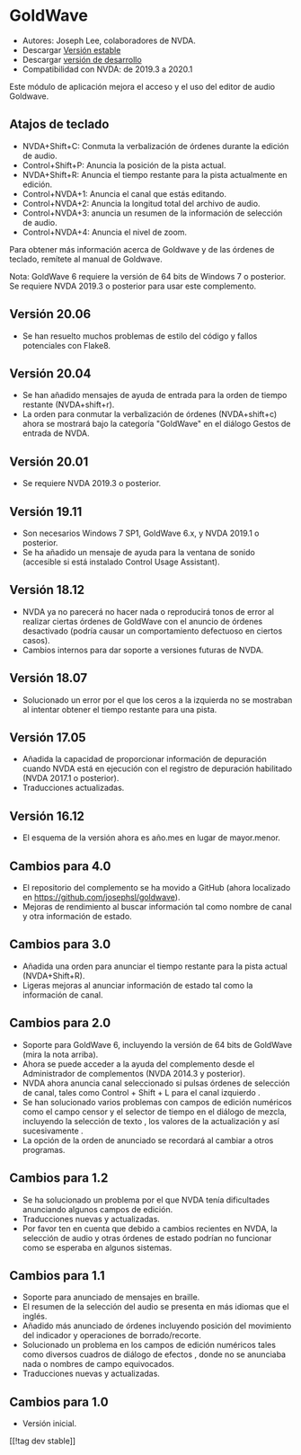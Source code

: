 # GoldWave #

* Autores: Joseph Lee, colaboradores de NVDA.
* Descargar [Versión estable][1]
* Descargar [versión de desarrollo][2]
* Compatibilidad con NVDA: de 2019.3 a 2020.1

Este módulo de aplicación mejora el acceso y el uso del editor  de audio
Goldwave.

## Atajos de teclado ##

* NVDA+Shift+C: Conmuta la verbalización de órdenes durante la edición de
  audio.
* Control+Shift+P: Anuncia la posición de la pista actual.
* NVDA+Shift+R: Anuncia el tiempo restante para la pista actualmente en
  edición.
* Control+NVDA+1: Anuncia el canal que estás editando.
* Control+NVDA+2: Anuncia la longitud total del archivo de audio.
* Control+NVDA+3: anuncia un resumen de la información de selección de
  audio.
* Control+NVDA+4: Anuncia el nivel de zoom.

Para obtener más información acerca de Goldwave y de las órdenes de teclado,
remítete al manual de Goldwave.

Nota: GoldWave 6 requiere la versión de 64 bits de Windows 7 o posterior. Se
requiere NVDA 2019.3 o posterior para usar este complemento.

## Versión 20.06

* Se han resuelto muchos problemas de estilo del código y fallos potenciales
  con Flake8.

## Versión 20.04

* Se han añadido mensajes de ayuda de entrada para la orden de tiempo
  restante (NVDA+shift+r).
* La orden para conmutar la verbalización de órdenes (NVDA+shift+c) ahora se
  mostrará bajo la categoría "GoldWave" en el diálogo Gestos de entrada de
  NVDA.

## Versión 20.01

* Se requiere NVDA 2019.3 o posterior.

## Versión 19.11

* Son necesarios Windows 7 SP1, GoldWave 6.x, y NVDA 2019.1 o posterior.
* Se ha añadido un mensaje de ayuda para la ventana de sonido (accesible si
  está instalado Control Usage Assistant).

## Versión 18.12

* NVDA ya no parecerá no hacer nada o reproducirá tonos de error al realizar
  ciertas órdenes de GoldWave con el anuncio de órdenes desactivado (podría
  causar un comportamiento defectuoso en ciertos casos).
* Cambios internos para dar soporte a versiones futuras de NVDA.

## Versión 18.07

* Solucionado un error por el que los ceros a la izquierda no se mostraban
  al intentar obtener el tiempo restante para una pista.

## Versión 17.05

* Añadida la capacidad de proporcionar información de depuración cuando NVDA
  está en ejecución con el registro de depuración habilitado (NVDA 2017.1 o
  posterior).
* Traducciones actualizadas.

## Versión 16.12

* El esquema de la versión ahora es año.mes en lugar de mayor.menor.

## Cambios para 4.0

* El repositorio del complemento se ha movido a GitHub (ahora localizado en
  https://github.com/josephsl/goldwave).
* Mejoras de rendimiento al buscar información tal como nombre de canal y
  otra información de estado.

## Cambios para 3.0

* Añadida una orden para anunciar el tiempo restante para la pista actual
  (NVDA+Shift+R).
* Ligeras mejoras al anunciar información de estado tal como la información
  de canal.

## Cambios para  2.0

* Soporte para GoldWave 6, incluyendo la versión de 64 bits de GoldWave
  (mira la nota arriba).
* Ahora se puede acceder a la ayuda del complemento desde el Administrador
  de complementos (NVDA 2014.3 y posterior).
* NVDA ahora anuncia canal seleccionado si pulsas órdenes de selección de
  canal, tales como Control + Shift + L para el canal izquierdo .
* Se han solucionado varios problemas con campos de edición numéricos como
  el campo censor y el selector de tiempo en el diálogo de mezcla,
  incluyendo la selección de texto , los valores de la actualización y así
  sucesivamente .
* La opción de la orden de anunciado se recordará al cambiar a otros
  programas.

## Cambios para 1.2

* Se ha solucionado un problema por el que NVDA tenía dificultades
  anunciando algunos campos de edición.
* Traducciones nuevas y actualizadas.
* Por favor ten en cuenta que debido a cambios recientes en NVDA, la
  selección de audio y otras órdenes de estado podrían no funcionar como se
  esperaba en algunos sistemas.

## Cambios para 1.1

* Soporte para anunciado de mensajes en braille.
* El resumen de la selección del audio se  presenta en más idiomas que el
  inglés.
* Añadido más anunciado de órdenes incluyendo posición del movimiento del
  indicador y operaciones de borrado/recorte.
* Solucionado un problema en los campos de edición numéricos tales como
  diversos cuadros de diálogo de efectos , donde no se anunciaba nada o
  nombres de campo equivocados.
* Traducciones nuevas y actualizadas.

## Cambios para 1.0

* Versión inicial.

[[!tag dev stable]]

[1]: https://addons.nvda-project.org/files/get.php?file=gwv

[2]: https://addons.nvda-project.org/files/get.php?file=gwv-dev
